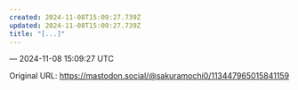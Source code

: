 ```yaml
---
created: 2024-11-08T15:09:27.739Z
updated: 2024-11-08T15:09:27.739Z
title: "[...]"
---
```




&mdash; 2024-11-08 15:09:27 UTC

Original URL: https://mastodon.social/@sakuramochi0/113447965015841159
